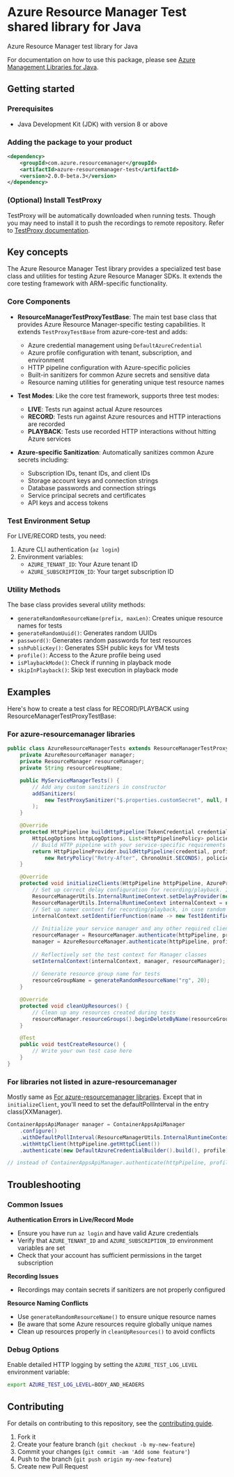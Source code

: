# Azure Resource Manager Test shared library for Java

Azure Resource Manager test library for Java

For documentation on how to use this package, please see [Azure Management Libraries for Java](https://aka.ms/azsdk/java/mgmt).

## Getting started

### Prerequisites

- Java Development Kit (JDK) with version 8 or above

### Adding the package to your product

[//]: # ({x-version-update-start;com.azure.resourcemanager:azure-resourcemanager-test;current})
```xml
<dependency>
    <groupId>com.azure.resourcemanager</groupId>
    <artifactId>azure-resourcemanager-test</artifactId>
    <version>2.0.0-beta.3</version>
</dependency>
```
[//]: # ({x-version-update-end})

### (Optional) Install TestProxy

TestProxy will be automatically downloaded when running tests. Though you may need to install it to push the recordings to remote repository.
Refer to [TestProxy documentation](https://github.com/Azure/azure-sdk-tools/blob/main/tools/test-proxy/Azure.Sdk.Tools.TestProxy/README.md).

## Key concepts

The Azure Resource Manager Test library provides a specialized test base class and utilities for testing Azure Resource Manager SDKs. It extends the core testing framework with ARM-specific functionality.

### Core Components

* **ResourceManagerTestProxyTestBase**: The main test base class that provides Azure Resource Manager-specific testing capabilities. It extends `TestProxyTestBase` from azure-core-test and adds:
  - Azure credential management using `DefaultAzureCredential`
  - Azure profile configuration with tenant, subscription, and environment
  - HTTP pipeline configuration with Azure-specific policies
  - Built-in sanitizers for common Azure secrets and sensitive data
  - Resource naming utilities for generating unique test resource names

* **Test Modes**: Like the core test framework, supports three test modes:
  - **LIVE**: Tests run against actual Azure resources
  - **RECORD**: Tests run against Azure resources and HTTP interactions are recorded
  - **PLAYBACK**: Tests use recorded HTTP interactions without hitting Azure services

* **Azure-specific Sanitization**: Automatically sanitizes common Azure secrets including:
  - Subscription IDs, tenant IDs, and client IDs
  - Storage account keys and connection strings
  - Database passwords and connection strings
  - Service principal secrets and certificates
  - API keys and access tokens

### Test Environment Setup

For LIVE/RECORD tests, you need:
1. Azure CLI authentication (`az login`)
2. Environment variables:
   - `AZURE_TENANT_ID`: Your Azure tenant ID
   - `AZURE_SUBSCRIPTION_ID`: Your target subscription ID

### Utility Methods

The base class provides several utility methods:
- `generateRandomResourceName(prefix, maxLen)`: Creates unique resource names for tests
- `generateRandomUuid()`: Generates random UUIDs
- `password()`: Generates random passwords for test resources
- `sshPublicKey()`: Generates SSH public keys for VM tests
- `profile()`: Access to the Azure profile being used
- `isPlaybackMode()`: Check if running in playback mode
- `skipInPlayback()`: Skip test execution in playback mode

## Examples

Here's how to create a test class for RECORD/PLAYBACK using ResourceManagerTestProxyTestBase:

### For azure-resourcemanager libraries

```java
public class AzureResourceManagerTests extends ResourceManagerTestProxyTestBase {
    private AzureResourceManager manager;
    private ResourceManager resourceManager;
    private String resourceGroupName;

    public MyServiceManagerTests() {
        // Add any custom sanitizers in constructor
        addSanitizers(
            new TestProxySanitizer("$.properties.customSecret", null, REDACTED_VALUE, TestProxySanitizerType.BODY_KEY)
        );
    }

    @Override
    protected HttpPipeline buildHttpPipeline(TokenCredential credential, AzureProfile profile,
        HttpLogOptions httpLogOptions, List<HttpPipelinePolicy> policies, HttpClient httpClient) {
        // Build HTTP pipeline with your service-specific requirements
        return HttpPipelineProvider.buildHttpPipeline(credential, profile, null, httpLogOptions, null,
            new RetryPolicy("Retry-After", ChronoUnit.SECONDS), policies, httpClient);
    }

    @Override
    protected void initializeClients(HttpPipeline httpPipeline, AzureProfile profile) {
        // Set up correct delay configuration for recording/playback. In RECORD mode, LROs (long-running operations) need a configured delay between each polling. While in PLAYBACK, no delay is needed.
        ResourceManagerUtils.InternalRuntimeContext.setDelayProvider(new TestDelayProvider(!isPlaybackMode()));
        ResourceManagerUtils.InternalRuntimeContext internalContext = new ResourceManagerUtils.InternalRuntimeContext();
        // Set up namer context for recording/playback, in case random names are used for implicit resource creation. Otherwise, PLAYBACK won't be able to pick up the names during RECORD.
        internalContext.setIdentifierFunction(name -> new TestIdentifierProvider(testResourceNamer));
        
        // Initialize your service manager and any other required clients
        resourceManager = ResourceManager.authenticate(httpPipeline, profile).withDefaultSubscription();
        manager = AzureResourceManager.authenticate(httpPipeline, profile);
        
        // Reflectively set the test context for Manager classes
        setInternalContext(internalContext, manager, resourceManager);
        
        // Generate resource group name for tests
        resourceGroupName = generateRandomResourceName("rg", 20);
    }

    @Override
    protected void cleanUpResources() {
        // Clean up any resources created during tests
        resourceManager.resourceGroups().beginDeleteByName(resourceGroupName);
    }

    @Test
    public void testCreateResource() {
        // Write your own test case here
    }
}
```

### For libraries not listed in azure-resourcemanager

Mostly same as [For azure-resourcemanager libraries](#for-azure-resourcemanager-libraries). 
Except that in `initializeClient`, you'll need to set the defaultPollInterval in the entry class(XXManager).
```java
ContainerAppsApiManager manager = ContainerAppsApiManager
    .configure()
    .withDefaultPollInterval(ResourceManagerUtils.InternalRuntimeContext.getDelayDuration(Duration.ofSeconds(30)))
    .withHttpClient(httpPipeline.getHttpClient())
    .authenticate(new DefaultAzureCredentialBuilder().build(), profile);

// instead of ContainerAppsApiManager.authenticate(httpPipeline, profile);
```

## Troubleshooting

### Common Issues

**Authentication Errors in Live/Record Mode**
- Ensure you have run `az login` and have valid Azure credentials
- Verify that `AZURE_TENANT_ID` and `AZURE_SUBSCRIPTION_ID` environment variables are set
- Check that your account has sufficient permissions in the target subscription

**Recording Issues**
- Recordings may contain secrets if sanitizers are not properly configured

**Resource Naming Conflicts**
- Use `generateRandomResourceName()` to ensure unique resource names
- Be aware that some Azure resources require globally unique names
- Clean up resources properly in `cleanUpResources()` to avoid conflicts

### Debug Options

Enable detailed HTTP logging by setting the `AZURE_TEST_LOG_LEVEL` environment variable:
```bash
export AZURE_TEST_LOG_LEVEL=BODY_AND_HEADERS
```

## Contributing

For details on contributing to this repository, see the [contributing guide](https://github.com/Azure/azure-sdk-for-java/blob/main/CONTRIBUTING.md).

1. Fork it
1. Create your feature branch (`git checkout -b my-new-feature`)
1. Commit your changes (`git commit -am 'Add some feature'`)
1. Push to the branch (`git push origin my-new-feature`)
1. Create new Pull Request
